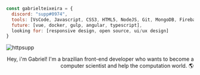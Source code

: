 ```javascript
const gabrielteixeira = {
  discord: "supp#0974",
  tools: [VsCode, Javascript, CSS3, HTML5, NodeJS, Git, MongoDB, Firebase],
  future: [vue, docker, gulp, angular, typescript],
  looking for: [responsive design, open source, ui/ux design]
}
```
<p>&nbsp;<img align="left" src="https://github-readme-stats.vercel.app/api?username=httpsupp&show_icons=true&theme=tokyonight&title_color=ff0000&text_color=ffffff&bg_color=000000&cache_seconds=1000&locale=en" alt="httpsupp" /></p>
<p align="right">Hey, i'm Gabriel! I'm a brazilian front-end developer who wants to become a computer scientist and help the computation world. 🌎</p>
